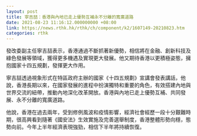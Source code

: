 ```yaml
---
layout: post
title: 寧吉喆：香港與內地已走上優勢互補永不分離的寬廣道路
date: 2021-08-23 11:16:12.000000000 +08:00
link: https://news.rthk.hk/rthk/ch/component/k2/1607149-20210823.htm
categories: rthk
---
```


發改委副主任寧吉喆表示，香港通過不斷抓著新優勢，相信將在金融、創新科技及綠色發展等領域，獲得更多機遇及實現更大發展。他又期待香港以更積極姿態，擁抱國家十四五規劃，發揮更大作用。

寧吉喆透過視象形式在特區政府主辦的國家《十四五規劃》宣講會發表講話，他說，香港長期以來，在國家發展的進程中扮演獨特和重要的角色，有效搭建內地與世界交流的紐帶，推動內地深化改革開放。香港與內地已走上優勢互補、共同發展、永不分離的寬廣道路。

他說，香港在過去兩年，受到修例風波和疫情影響，經濟社會經歷一段十分艱難時期，很高興看到隨著《國安法》生效實施及完善選舉制度，香港整體形勢向穩，態勢向前。今年上半年經濟表現強勁，相信下半年將持續恢復。
